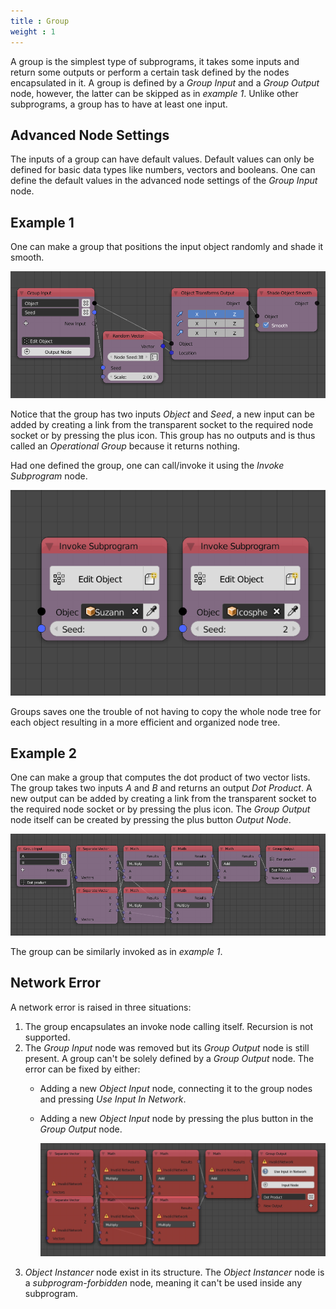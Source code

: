 ```yaml
---
title : Group
weight : 1
---
```


A group is the simplest type of subprograms, it takes some inputs and
return some outputs or perform a certain task defined by the nodes
encapsulated in it. A group is defined by a *Group Input* and a *Group
Output* node, however, the latter can be skipped as in *example 1*.
Unlike other subprograms, a group has to have at least one input.

## Advanced Node Settings

The inputs of a group can have default values. Default values can only
be defined for basic data types like numbers, vectors and booleans. One
can define the default values in the advanced node settings of the
*Group Input* node.

## Example 1

One can make a group that positions the input object randomly and shade
it smooth.

![image](group_example_1.png)

Notice that the group has two inputs *Object* and *Seed*, a new input
can be added by creating a link from the transparent socket to the
required node socket or by pressing the plus icon. This group has no
outputs and is thus called an *Operational Group* because it returns
nothing.

Had one defined the group, one can call/invoke it using the *Invoke
Subprogram* node.

![image](invoke_example_1.png)

Groups saves one the trouble of not having to copy the whole node tree
for each object resulting in a more efficient and organized node tree.

## Example 2

One can make a group that computes the dot product of two vector lists.
The group takes two inputs *A* and *B* and returns an output *Dot
Product*. A new output can be added by creating a link from the
transparent socket to the required node socket or by pressing the plus
icon. The *Group Output* node itself can be created by pressing the plus
button *Output Node*.

![image](group_example_2.png)

The group can be similarly invoked as in *example 1*.

## Network Error

A network error is raised in three situations:

1.  The group encapsulates an invoke node calling itself. Recursion is
    not supported.
2.  The *Group Input* node was removed but its *Group Output* node is
    still present. A group can't be solely defined by a *Group Output*
    node. The error can be fixed by either:
    - Adding a new *Object Input* node, connecting it to the group
        nodes and pressing *Use Input In Network*.
    
    - Adding a new *Object Input* node by pressing the plus button in
        the *Group Output* node.
        
        ![image](network_error.png)
3.  *Object Instancer* node exist in its structure. The *Object
    Instancer* node is a *subprogram-forbidden* node, meaning it can't
    be used inside any subprogram.
